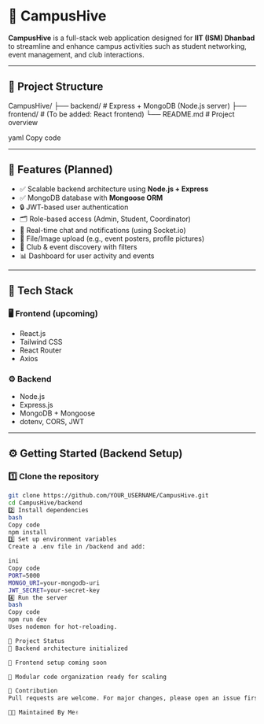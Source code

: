# 💼 CampusHive

**CampusHive** is a full-stack web application designed for **IIT (ISM) Dhanbad** to streamline and enhance campus activities such as student networking, event management, and club interactions.

---

## 📁 Project Structure

CampusHive/
├── backend/ # Express + MongoDB (Node.js server)
├── frontend/ # (To be added: React frontend)
└── README.md # Project overview

yaml
Copy code

---

## 🚀 Features (Planned)

- ✅ Scalable backend architecture using **Node.js + Express**
- ✅ MongoDB database with **Mongoose ORM**
- 🔒 JWT-based user authentication
- 🗂 Role-based access (Admin, Student, Coordinator)
- 📨 Real-time chat and notifications (using Socket.io)
- 📸 File/Image upload (e.g., event posters, profile pictures)
- 🧭 Club & event discovery with filters
- 📊 Dashboard for user activity and events

---

## 🧱 Tech Stack

### 🖥️ Frontend (upcoming)
- React.js
- Tailwind CSS
- React Router
- Axios

### ⚙️ Backend
- Node.js
- Express.js
- MongoDB + Mongoose
- dotenv, CORS, JWT

---

## ⚙️ Getting Started (Backend Setup)

### 1️⃣ Clone the repository

```bash
git clone https://github.com/YOUR_USERNAME/CampusHive.git
cd CampusHive/backend
2️⃣ Install dependencies
bash
Copy code
npm install
3️⃣ Set up environment variables
Create a .env file in /backend and add:

ini
Copy code
PORT=5000
MONGO_URI=your-mongodb-uri
JWT_SECRET=your-secret-key
4️⃣ Run the server
bash
Copy code
npm run dev
Uses nodemon for hot-reloading.

📌 Project Status
🔧 Backend architecture initialized

🚧 Frontend setup coming soon

📂 Modular code organization ready for scaling

🤝 Contribution
Pull requests are welcome. For major changes, please open an issue first to discuss what you would like to change.

🧑‍💻 Maintained By Me✌️